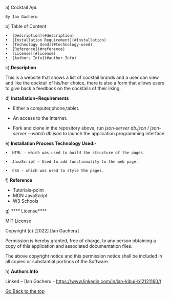 a)      Cocktail Api.

	By Ian Gacheru
	

 b)     Table of Content
      
    •  [Description](#description)
    •  [Installation Requirement](#Installation)
    •  [Technology Used](#technology-used)
    •  [Reference](#reference)
    •  [License](#license)
    •  [Authors Info](#author-Info)
    
 c) **Description**
     
This is a website that shows a list of cocktail brands and a user can view and like the cocktail of his/her choice, there is also a form that allows users to give back a feedback on the cocktails of their liking.

 d) **Installation~Requirements**

* Either a computer,phone,tablet.

* An access to the Internet.

* Fork and clone in the repository above, run *json-server db.json / json-server --watch db.json* to launch the application programming interface.

 e) **Installation Process
    Technology Used:-**

    •  HTML - which was used to build the structure of the pages.
      
    •  JavaScript – Used to add functionality to the web page.
      
    •  CSS - which was used to style the pages.
      
f) **Reference**

* Tutorials-point
* MDN JavaScript
* W3 Schools



g) **** License****

MIT License

Copyright (c) [2022] [Ian Gacheru]

Permission is hereby granted, free of charge, to any person obtaining a copy
of this application and associated documentation files.

The above copyright notice and this permission notice shall be included in all
copies or substantial portions of the Software.



h) **Authors Info**


Linked – [Ian Gacheru - https://www.linkedin.com/in/ian-kibui-b12121160/)

[Go Back to the top](#portfolio)
